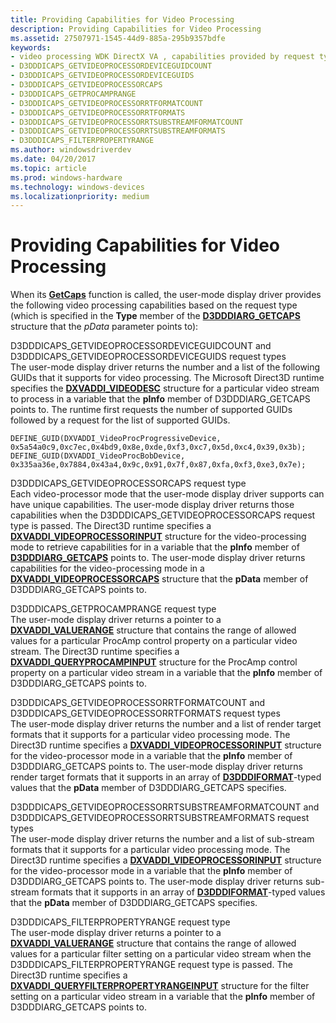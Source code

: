 ```yaml
---
title: Providing Capabilities for Video Processing
description: Providing Capabilities for Video Processing
ms.assetid: 27507971-1545-44d9-885a-295b9357bdfe
keywords:
- video processing WDK DirectX VA , capabilities provided by request type
- D3DDDICAPS_GETVIDEOPROCESSORDEVICEGUIDCOUNT
- D3DDDICAPS_GETVIDEOPROCESSORDEVICEGUIDS
- D3DDDICAPS_GETVIDEOPROCESSORCAPS
- D3DDDICAPS_GETPROCAMPRANGE
- D3DDDICAPS_GETVIDEOPROCESSORRTFORMATCOUNT
- D3DDDICAPS_GETVIDEOPROCESSORRTFORMATS
- D3DDDICAPS_GETVIDEOPROCESSORRTSUBSTREAMFORMATCOUNT
- D3DDDICAPS_GETVIDEOPROCESSORRTSUBSTREAMFORMATS
- D3DDDICAPS_FILTERPROPERTYRANGE
ms.author: windowsdriverdev
ms.date: 04/20/2017
ms.topic: article
ms.prod: windows-hardware
ms.technology: windows-devices
ms.localizationpriority: medium
---
```


# Providing Capabilities for Video Processing


When its [**GetCaps**](https://msdn.microsoft.com/library/windows/hardware/ff566762) function is called, the user-mode display driver provides the following video processing capabilities based on the request type (which is specified in the **Type** member of the [**D3DDDIARG\_GETCAPS**](https://msdn.microsoft.com/library/windows/hardware/ff543148) structure that the *pData* parameter points to):

<span id="D3DDDICAPS_GETVIDEOPROCESSORDEVICEGUIDCOUNT_and_D3DDDICAPS_GETVIDEOPROCESSORDEVICEGUIDS_request_types"></span><span id="d3dddicaps_getvideoprocessordeviceguidcount_and_d3dddicaps_getvideoprocessordeviceguids_request_types"></span><span id="D3DDDICAPS_GETVIDEOPROCESSORDEVICEGUIDCOUNT_AND_D3DDDICAPS_GETVIDEOPROCESSORDEVICEGUIDS_REQUEST_TYPES"></span>D3DDDICAPS\_GETVIDEOPROCESSORDEVICEGUIDCOUNT and D3DDDICAPS\_GETVIDEOPROCESSORDEVICEGUIDS request types  
The user-mode display driver returns the number and a list of the following GUIDs that it supports for video processing. The Microsoft Direct3D runtime specifies the [**DXVADDI\_VIDEODESC**](https://msdn.microsoft.com/library/windows/hardware/ff562944) structure for a particular video stream to process in a variable that the **pInfo** member of D3DDDIARG\_GETCAPS points to. The runtime first requests the number of supported GUIDs followed by a request for the list of supported GUIDs.

```
DEFINE_GUID(DXVADDI_VideoProcProgressiveDevice,  0x5a54a0c9,0xc7ec,0x4bd9,0x8e,0xde,0xf3,0xc7,0x5d,0xc4,0x39,0x3b);
DEFINE_GUID(DXVADDI_VideoProcBobDevice,  0x335aa36e,0x7884,0x43a4,0x9c,0x91,0x7f,0x87,0xfa,0xf3,0xe3,0x7e);
```

<span id="D3DDDICAPS_GETVIDEOPROCESSORCAPS_request_type"></span><span id="d3dddicaps_getvideoprocessorcaps_request_type"></span><span id="D3DDDICAPS_GETVIDEOPROCESSORCAPS_REQUEST_TYPE"></span>D3DDDICAPS\_GETVIDEOPROCESSORCAPS request type  
Each video-processor mode that the user-mode display driver supports can have unique capabilities. The user-mode display driver returns those capabilities when the D3DDDICAPS\_GETVIDEOPROCESSORCAPS request type is passed. The Direct3D runtime specifies a [**DXVADDI\_VIDEOPROCESSORINPUT**](https://msdn.microsoft.com/library/windows/hardware/ff562956) structure for the video-processing mode to retrieve capabilities for in a variable that the **pInfo** member of [**D3DDDIARG\_GETCAPS**](https://msdn.microsoft.com/library/windows/hardware/ff543148) points to. The user-mode display driver returns capabilities for the video-processing mode in a [**DXVADDI\_VIDEOPROCESSORCAPS**](https://msdn.microsoft.com/library/windows/hardware/ff562953) structure that the **pData** member of D3DDDIARG\_GETCAPS points to.

<span id="D3DDDICAPS_GETPROCAMPRANGE_request_type_"></span><span id="d3dddicaps_getprocamprange_request_type_"></span><span id="D3DDDICAPS_GETPROCAMPRANGE_REQUEST_TYPE_"></span>D3DDDICAPS\_GETPROCAMPRANGE request type   
The user-mode display driver returns a pointer to a [**DXVADDI\_VALUERANGE**](https://msdn.microsoft.com/library/windows/hardware/ff562939) structure that contains the range of allowed values for a particular ProcAmp control property on a particular video stream. The Direct3D runtime specifies a [**DXVADDI\_QUERYPROCAMPINPUT**](https://msdn.microsoft.com/library/windows/hardware/ff562935) structure for the ProcAmp control property on a particular video stream in a variable that the **pInfo** member of D3DDDIARG\_GETCAPS points to.

<span id="D3DDDICAPS_GETVIDEOPROCESSORRTFORMATCOUNT_and_D3DDDICAPS_GETVIDEOPROCESSORRTFORMATS_request_types"></span><span id="d3dddicaps_getvideoprocessorrtformatcount_and_d3dddicaps_getvideoprocessorrtformats_request_types"></span><span id="D3DDDICAPS_GETVIDEOPROCESSORRTFORMATCOUNT_AND_D3DDDICAPS_GETVIDEOPROCESSORRTFORMATS_REQUEST_TYPES"></span>D3DDDICAPS\_GETVIDEOPROCESSORRTFORMATCOUNT and D3DDDICAPS\_GETVIDEOPROCESSORRTFORMATS request types  
The user-mode display driver returns the number and a list of render target formats that it supports for a particular video processing mode. The Direct3D runtime specifies a [**DXVADDI\_VIDEOPROCESSORINPUT**](https://msdn.microsoft.com/library/windows/hardware/ff562956) structure for the video-processor mode in a variable that the **pInfo** member of D3DDDIARG\_GETCAPS points to. The user-mode display driver returns render target formats that it supports in an array of [**D3DDDIFORMAT**](https://msdn.microsoft.com/library/windows/hardware/ff544312)-typed values that the **pData** member of D3DDDIARG\_GETCAPS specifies.

<span id="D3DDDICAPS_GETVIDEOPROCESSORRTSUBSTREAMFORMATCOUNT_and_D3DDDICAPS_GETVIDEOPROCESSORRTSUBSTREAMFORMATS_request_types"></span><span id="d3dddicaps_getvideoprocessorrtsubstreamformatcount_and_d3dddicaps_getvideoprocessorrtsubstreamformats_request_types"></span><span id="D3DDDICAPS_GETVIDEOPROCESSORRTSUBSTREAMFORMATCOUNT_AND_D3DDDICAPS_GETVIDEOPROCESSORRTSUBSTREAMFORMATS_REQUEST_TYPES"></span>D3DDDICAPS\_GETVIDEOPROCESSORRTSUBSTREAMFORMATCOUNT and D3DDDICAPS\_GETVIDEOPROCESSORRTSUBSTREAMFORMATS request types  
The user-mode display driver returns the number and a list of sub-stream formats that it supports for a particular video processing mode. The Direct3D runtime specifies a [**DXVADDI\_VIDEOPROCESSORINPUT**](https://msdn.microsoft.com/library/windows/hardware/ff562956) structure for the video-processor mode in a variable that the **pInfo** member of D3DDDIARG\_GETCAPS points to. The user-mode display driver returns sub-stream formats that it supports in an array of [**D3DDDIFORMAT**](https://msdn.microsoft.com/library/windows/hardware/ff544312)-typed values that the **pData** member of D3DDDIARG\_GETCAPS specifies.

<span id="D3DDDICAPS_FILTERPROPERTYRANGE_request_type_"></span><span id="d3dddicaps_filterpropertyrange_request_type_"></span><span id="D3DDDICAPS_FILTERPROPERTYRANGE_REQUEST_TYPE_"></span>D3DDDICAPS\_FILTERPROPERTYRANGE request type   
The user-mode display driver returns a pointer to a [**DXVADDI\_VALUERANGE**](https://msdn.microsoft.com/library/windows/hardware/ff562939) structure that contains the range of allowed values for a particular filter setting on a particular video stream when the D3DDDICAPS\_FILTERPROPERTYRANGE request type is passed. The Direct3D runtime specifies a [**DXVADDI\_QUERYFILTERPROPERTYRANGEINPUT**](https://msdn.microsoft.com/library/windows/hardware/ff562930) structure for the filter setting on a particular video stream in a variable that the **pInfo** member of D3DDDIARG\_GETCAPS points to.

 

 





